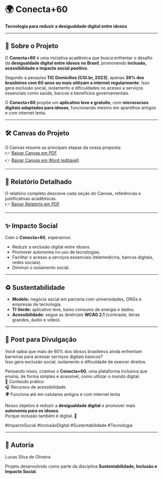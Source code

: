 # 🌍 Conecta+60  
**Tecnologia para reduzir a desigualdade digital entre idosos**

---

## 📌 Sobre o Projeto
O **Conecta+60** é uma iniciativa acadêmica que busca enfrentar o desafio da **desigualdade digital entre idosos no Brasil**, promovendo **inclusão, acessibilidade e impacto social positivo**.  

Segundo a pesquisa **TIC Domicílios (CGI.br, 2023)**, apenas **39% dos brasileiros com 60 anos ou mais utilizam a internet regularmente**. Isso gera exclusão social, isolamento e dificuldades no acesso a serviços essenciais como saúde, bancos e benefícios governamentais.  

O **Conecta+60** propõe um **aplicativo leve e gratuito**, com **microcursos digitais adaptados para idosos**, funcionando mesmo em aparelhos antigos e com internet lenta.

---

## 🛠️ Canvas do Projeto
O Canvas resume as principais etapas da nossa proposta:  
👉 [Baixar Canvas em PDF](./canvas_projeto.pdf)  
👉 [Baixar Canvas em Word (editável)](./canvas_projeto.docx)  

---

## 📑 Relatório Detalhado
O relatório completo descreve cada seção do Canvas, referências e justificativas acadêmicas.  
👉 [Baixar Relatório em PDF](./relatorio_projeto.pdf)  

---

## ✨ Impacto Social
Com o **Conecta+60**, esperamos:  
- Reduzir a exclusão digital entre idosos.  
- Promover autonomia no uso de tecnologias.  
- Facilitar o acesso a serviços essenciais (telemedicina, bancos digitais, redes sociais).  
- Diminuir o isolamento social.  

---

## ♻️ Sustentabilidade
- **Modelo:** negócio social em parceria com universidades, ONGs e empresas de tecnologia.  
- **TI Verde:** aplicativo leve, baixo consumo de energia e dados.  
- **Acessibilidade:** segue as diretrizes **WCAG 2.1** (contraste, letras grandes, áudio e vídeo).  

---

## 📲 Post para Divulgação
Você sabia que mais de 60% dos idosos brasileiros ainda enfrentam barreiras para acessar serviços digitais básicos?  
Isso gera exclusão social, isolamento e dificuldade de exercer direitos.  

Pensando nisso, criamos o **Conecta+60**, uma plataforma inclusiva que ensina, de forma simples e acessível, como utilizar o mundo digital.  
📱 Conteúdo prático  
🎧 Recursos de acessibilidade  
🌍 Funciona até em celulares antigos e com internet lenta  

Nosso objetivo é reduzir a **desigualdade digital** e promover mais **autonomia para os idosos**.  
Porque inclusão também é digital. 💙  

#ImpactoSocial #InclusãoDigital #Sustentabilidade #Tecnologia  

---

## 👥 Autoria
Lucas Silva de Oliveira

Projeto desenvolvido como parte da disciplina **Sustentabilidade, Inclusão e Impacto Social**.  
 
